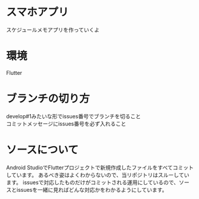 # スマホアプリ
スケジュールメモアプリを作っていくよ

# 環境
Flutter

# ブランチの切り方
develop#1みたいな形でissues番号でブランチを切ること   
コミットメッセージにissues番号を必ず入れること

# ソースについて
Android StudioでFlutterプロジェクトで新規作成したファイルをすべてコミットしています。
あるべき姿はよくわからないので、当リポジトリはスルーしています。
issuesで対応したものだけがコミットされる運用にしているので、ソースとissuesを一緒に見ればどんな対応かをわかるようにしています。

